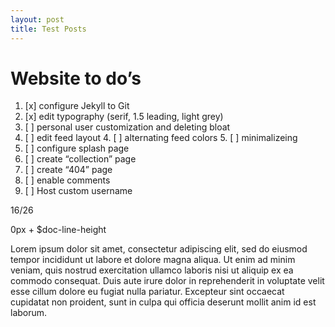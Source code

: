 ```yaml
---
layout: post
title: Test Posts
---
```


# Website to do’s 

1. [x] configure Jekyll to Git
2. [x] edit typography (serif, 1.5 leading, light grey)
3. [ ] personal user customization and deleting bloat
3. [ ] edit feed layout
	4. [ ] alternating feed colors
	5. [ ] minimalizeing
4. [ ] configure splash page
5. [ ] create “collection” page
6. [ ] create “404” page
7. [ ] enable comments
8. [ ] Host custom username

16/26

0px + $doc-line-height


 Lorem ipsum dolor sit amet, consectetur adipiscing elit, sed do eiusmod tempor incididunt ut labore et dolore magna aliqua. Ut enim ad minim veniam, quis nostrud exercitation ullamco laboris nisi ut aliquip ex ea commodo consequat. Duis aute irure dolor in reprehenderit in voluptate velit esse cillum dolore eu fugiat nulla pariatur. Excepteur sint occaecat cupidatat non proident, sunt in culpa qui officia deserunt mollit anim id est laborum.
